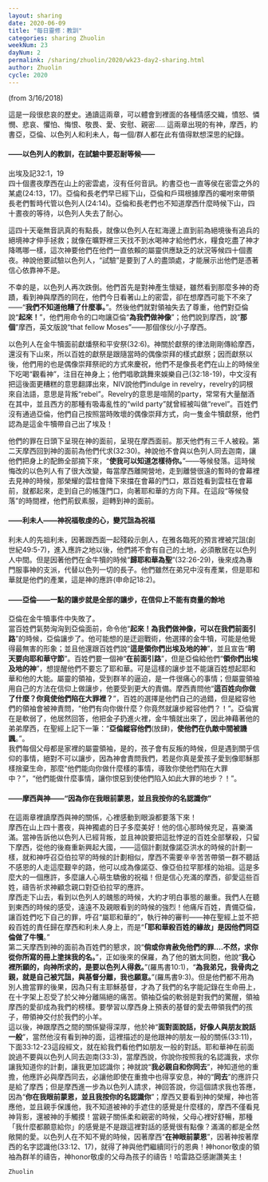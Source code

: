 ```yaml
---
layout: sharing
date: 2020-06-09
title: "每日靈修：教訓"
categories: sharing Zhuolin
weekNum: 23
dayNum: 2
permalink: /sharing/zhuolin/2020/wk23-day2-sharing.html
author: Zhuolin
cycle: 2020
---
```


(from 3/16/2018)

這是一段很悲哀的歷史。通讀這兩章，可以體會到裡面的各種情感交織，憤怒、憐憫、悲哀、懼怕、悔恨、敬畏、愛、安慰、親密..... 這兩章出現的有神，摩西，約書亞，亞倫、以色列人和利未人，每一個/群人都在此有值得默想深思的紀錄。  

#### ——以色列人的教訓，在試驗中要忍耐等候——  
出埃及記32:1，19  
四十個晝夜摩西在山上的密雲處，沒有任何音訊。約書亞也一直等侯在密雲之外的某處(24:13，17)。亞倫和長老們早已經下山，亞倫和戶珥根據摩西的囑咐來帶領長老們暫時代管以色列人(24:14)。亞倫和長老們也不知道摩西什麼時候下山，四十晝夜的等待，以色列人失去了耐心。  

這四十天毫無音訊真的有點長，就像以色列人在紅海邊上直到前為絕境後有追兵的絕境神才伸手拯救；就像在曠野裡三天找不到水喝神才給他們水，糧食吃盡了神才降嗎哪一樣，這次神要他們在他們一直依賴的屬靈供應缺乏的狀況等候四十個晝夜。神說他要試驗以色列人，“試驗”是要到了人的盡頭處，才能展示出他們是憑著信心依靠神不是。  

不幸的是，以色列人再次跌倒。他們首先是對神產生懷疑，雖然看到那麼多神的奇蹟，看到神與摩西的同在，他們今日看著山上的密雲，卻在想摩西可能下不來了——“**我們不知道他糟了什麼事。**”。然後他們就對領袖失去了尊重，他們對亞倫說“**起來！**”，他們用命令的口吻讓亞倫“**為我們做神像**”；他們說到摩西，說“**那個**”摩西，英文版說“that fellow Moses”——那個傢伙/小子摩西。  

以色列人在金牛犢面前獻燔祭和平安祭(32:6)。神關於獻祭的律法剛剛傳給摩西，還沒有下山來，所以百姓的獻祭是跟隨當時的偶像崇拜的樣式獻祭；因而獻祭以後，他們用的也是偶像崇拜祭祀的方式來慶祝，他們不是像長老們在山上的時候坐下吃喝“觀看神”，注目在神身上；他們唱歌跳舞來娛樂自己(32:18-19)，中文沒有把這後面更糟糕的意思翻譯出來，NIV說他們indulge in revelry，revelry的詞根來自法語，意思是背叛“rebel”。Revelry的意思是喧鬧的party，常常有大量酗酒在其中，並且西方的那種有吸毒亂性的“wild party”就曾經被叫做“revel”。百姓們沒有通過亞倫，他們自己按照當時敗壞的偶像崇拜方式，向一隻金牛犢獻祭，他們認為是這金牛犢帶自己出了埃及！  

他們的罪在日頭下呈現在神的面前，呈現在摩西面前。那天他們有三千人被殺。第二天摩西回到神的面前為他們代求(32:30)。神說他不會與以色列人同去迦南，讓他們把身上的配飾全部摘下來，“**使我可以知道怎樣待你。**”——等候發落。這時候悔改的以色列人有了很大改變，每當摩西離開營地，走到離營很遠的暫時的會幕裡去見神的時候，那榮耀的雲柱會降下來擋在會幕的門口，眾百姓看到雲柱在會幕前，就都起來，走到自己的帳篷門口，向著耶和華的方向下拜。在這段“等候發落”的時間裡，他們荊釵素服，迴轉到神的面前。  

#### ——利未人——神祝福敬虔的心，變咒詛為祝福  
利未人的先祖利未，因著跟西面一起殘殺示劍人，在雅各臨死的預言裡被咒詛(創世紀49:5-7)，進入應許之地以後，他們將不會有自己的土地，必須散居在以色列人中間。但是因著他們在金牛犢的時候“**歸耶和華為聖**”(32:26-29)，後來成為專門服事神的支派，代替以色列一切的長子。他們雖然在弟兄中沒有產業，但是耶和華就是他們的產業，這是神的應許(申命記18:2)。  

#### ——亞倫——一點的讓步就是全部的讓步，在信仰上不能有商量的餘地  
亞倫在金牛犢事件中失敗了。  
當百姓們氣勢洶洶到亞倫面前，命令他“**起來！為我們做神像，可以在我們前面引路**”的時候，亞倫讓步了。他可能想的是迂迴戰術，他選擇的金牛犢，可能是他覺得最無害的形象；並且他還跟百姓們說“**這是領你們出埃及地的神**”，並且宣告“**明天要向耶和華守節**”。百姓們要一個神“**在前面引路**”，但是亞倫給他們“**領你們出埃及地的神**”，想提醒他們不要忘了耶和華。可是這樣的讓步並不能讓百姓想起耶和華和他的大能。屬靈的領袖，受到群羊的逼迫，是一件很痛心的事情；但屬靈領袖用自己的方法在信仰上做讓步，他要受到更大的責備。摩西責問他“**這百姓向你做了什麼？你竟使他們陷在大罪裡？**”，百姓的選擇是他們自己的過錯，但是縱容他們的領袖會被神責問，“他們有向你做什麼？你竟然就讓步縱容他們？！”。亞倫實在是軟弱了，他居然回答，他把金子扔進火裡，金牛犢就出來了，因此神藉著他的弟弟摩西，在聖經上記下一筆：“**亞倫縱容他們**(放肆)，**使他們在仇敵中間被譏諷**。”。  
我們每個父母都是家裡的屬靈領袖，是的，孩子會有反叛的時候，但是遇到關乎信仰的事情，絕對不可以讓步，因為神會責問我們，若是你真是愛孩子愛到像耶穌那樣捨棄生命，那麼“他們能向你做什麼樣的事情，導致你使他們陷在大罪中？”，“他們能做什麼事情，讓你恨惡到使他們陷入如此大罪的地步？！”。  

#### ——摩西與神——“**因為你在我眼前蒙恩，並且我按你的名認識你**”  
在這兩章裡讀摩西與神的關係，心裡感動到眼淚都要落下來！  
摩西在山上四十晝夜，與神獨處的日子多麼美好！他的信心那時候充足，喜樂滿滿。當神告訴他以色列人已經背叛，並且神說要把這批悖逆的百姓全部擊殺，只留下摩西，從他的後裔重新興起大國，——這個計劃就像諾亞洪水的時候的計劃一樣，就和神呼召亞伯拉罕的時候的計劃相似，摩西不需要辛辛苦苦帶領一群不聽話不感恩的人走這麼艱辛的路，他可以成為像諾亞、像亞伯拉罕那樣的始祖。這是多麼大的一個應許，多麼讓人心萌生驕傲的祝福！但是信心充滿的摩西，卻愛這些百姓，禱告祈求神顧念親口對亞伯拉罕的應許。  
摩西走下山去，看到以色列人的醜態的時候，大約才明白事態的嚴重。我們人在聽到東西的時候的感受，遠遠不及親眼看到的時候的強烈！他痛斥百姓，責備亞倫，讓百姓們吃下自己的罪，呼召“屬耶和華的”，執行神的審判——神在聖經上並不把殺百姓的責任歸在摩西和利未人身上，而是“**「耶和華殺百姓的緣故」是因他們同亞倫做了牛犢**。”  
第二天摩西到神的面前為百姓們的懇求，說“**倘或你肯赦免他們的罪....不然，求你從你所寫的冊上塗抹我的名。**”，正如後來的保羅，為了他的猶太同胞，他說“**我心裡所願的，向神所求的，是要以色列人得救。**”(羅馬書10:1)，“**為我弟兄，我骨肉之親，就是自己被咒詛，與基督分離，我也願意。**”(羅馬書9:3)。但是他們都不用為別人擔當罪的後果，因為只有主耶穌基督，才為了我們的名字能記錄在生命冊上，在十字架上忍受了於父神分離隔絕的痛苦。領袖亞倫的軟弱是對我們的驚醒，領袖摩西的愛卻成為我們的榜樣。要學習以摩西身上預表的基督的愛去帶領我們的孩子，帶領神交付於我們的小羊。  
這以後，神跟摩西之間的關係變得深厚，他於神“**面對面說話，好像人與朋友說話一般**”，當然他沒有看到神的面，這裡描述的是他跟神的朋友一般的關係(33:11)，下面33:12-23這段經文，就在給我們看他們如朋友一般的對話。耶和華神在前面說過不要與以色列人同去迦南(33:3)，當摩西說，你說你按照我的名認識我，求你讓我知道你的計劃，讓我更加認識你；神就說“**我必親自和你同去**”，神知道他的重擔，他應許必與摩西同去，必讓他即使在重擔中也得享安息，神的“**同去**”的應許只是給了摩西；但是摩西進一步為以色列人請求，神回答說，你這個請求我也答應，因為“**你在我眼前蒙恩，並且我按你的名認識你**”；摩西又要看到神的榮耀，神也答應他，並且親手保護他，我不知道被神的手遮住的感覺是什麼樣的，摩西不僅看見神背影，還被神的手觸摸！當親子關係柔和親密的時候，父母心裡好舒暢，那種「我什麼都願意給你」的感覺是不是跟這裡對話的感覺很有點像？滿滿的都是全然敞開的愛。以色列人在不知不覺的時候，因著摩西“**在神眼前蒙恩**”，因著神按著摩西的名字認識他(33:12、17)，就得了神與他們繼續同行的恩典！神honor敬虔的領袖為群羊的禱告，神honor敬虔的父母為孩子的禱告！哈雷路亞感謝讚美主！  

`Zhuolin`  
